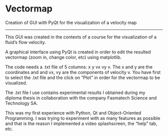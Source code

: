 # Vectormap
Creation of GUI with PyQt for the visualization of a velocity map

-----------------------------------------------------------------------------------------------------------
This GUI was created in the contexts of a course for the visualization of a fluid’s flow velocity.

A graphical interface using PyQt is created in order to edit the resulted vectormap (zoom in, change color, etc) using matplotlib.

The code needs a .txt file of 5 columns: x y vx vy v.
The x and y are the coordinates and and vx, vy are the components of velocity v. 
You have first to select the .txt file and the click on “Plot” in order for the vectormap to be visualized.

The .txt file I use contains experimental results I obtained during my diploma thesis in collaboration with the company Fasmatech Science and Technology SA.

This was my first experience with Python, Qt and Object-Oriented Programming.
I was trying to experiment with as many features as possible and that is the reason I 
implemented a video splashscreen, the “help” tab, etc. 
